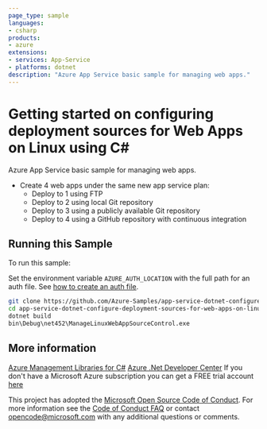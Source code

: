 ```yaml
---
page_type: sample
languages:
- csharp
products:
- azure
extensions:
- services: App-Service
- platforms: dotnet
description: "Azure App Service basic sample for managing web apps."
---
```


# Getting started on configuring deployment sources for Web Apps on Linux using C#

 Azure App Service basic sample for managing web apps.
  - Create 4 web apps under the same new app service plan:
    - Deploy to 1 using FTP
    - Deploy to 2 using local Git repository
    - Deploy to 3 using a publicly available Git repository
    - Deploy to 4 using a GitHub repository with continuous integration


## Running this Sample ##

To run this sample:

Set the environment variable `AZURE_AUTH_LOCATION` with the full path for an auth file. See [how to create an auth file](https://github.com/Azure/azure-libraries-for-net/blob/master/AUTH.md).

```bash
git clone https://github.com/Azure-Samples/app-service-dotnet-configure-deployment-sources-for-web-apps-on-linux.git
cd app-service-dotnet-configure-deployment-sources-for-web-apps-on-linux
dotnet build
bin\Debug\net452\ManageLinuxWebAppSourceControl.exe
```

## More information ##

[Azure Management Libraries for C#](https://github.com/Azure/azure-sdk-for-net/tree/Fluent)
[Azure .Net Developer Center](https://azure.microsoft.com/en-us/develop/net/)
If you don't have a Microsoft Azure subscription you can get a FREE trial account [here](http://go.microsoft.com/fwlink/?LinkId=330212)

This project has adopted the [Microsoft Open Source Code of Conduct](https://opensource.microsoft.com/codeofconduct/). For more information see the [Code of Conduct FAQ](https://opensource.microsoft.com/codeofconduct/faq/) or contact [opencode@microsoft.com](mailto:opencode@microsoft.com) with any additional questions or comments.
